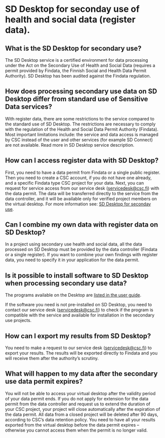# SD Desktop for seconday use of health and social data (register data). 

## What is the SD Desktop for secondary use?

The SD Desktop service is a certified environment for data processing under the Act on the Secondary Use of Health and Social Data (requires a permit provided by Findata, the Finnish Social and Health Data Permit Authority). SD Desktop has been audited against the Findata regulation.

## How does processing secondary use data on SD Desktop differ from standard use of Sensitive Data services?

With register data, there are some restrictions to the service compared to the standard use of SD Desktop. The restrictions are necessary to comply with the  regulation of the Health and Social Data Permit Authority (Findata). Most important limitations include: the service and data access is managed by CSC instead of the user and other services (for example SD Connect) are not available. Read more in SD Desktop service description.

## How can I access register data with SD Desktop?

First, you need to have a data permit from Findata or a single public register. Then you need to create a CSC account, if you do not have one already, and a specific Findata type CSC project for your data. Next, you can request for service access from our service desk (servicedesk@csc.fi) with the data permit. The data will be transferred directly to the service from the data controller, and it will be available only for verified project members on the virtual desktop. For more information see: [SD Desktop for seconday use](../../data/sensitive-data/secondarydata-access.md).

## Can I combine my own data with register data on SD Desktop?

In a project using secondary use health and social data, all the data processed on SD Desktop must be provided by the data controller (Findata or a single register). If you want to combine your own findings with register data, you need to specify it in your application for the data permit. 

## Is it possible to install software to SD Desktop when processing secondary use data?

The programs available on the Desktop are [listed in the user guide](../../data/sensitive-data/sd-desktop-secondary-working/#default-software-available-in-sd-desktop.md).

If the software you need is not pre-installed on SD Desktop, you need to contact our service desk (servicedesk@csc.fi) to check if the program is compatible with the service and available for installation in the secondary use projects.

## How can I export my results from SD Desktop?

You need to make a request to our service desk (servicedesk@csc.fi) to export your results. The results will be exported directly to Findata and you will receive them after the authority’s scrutiny.

## What will happen to my data after the secondary use data permit expires?

You will not be able to access your virtual desktop after the validity period of your data permit ends. If you do not apply for extension for the data permit from the data controller and request us to extend the duration of your CSC project, your project will close automatically after the expiration of the data permit. All data from a closed project will be deleted after 90 days, according to CSC’s data retention policy. You need to have all your results exported from the virtual desktop before the data permit expires – otherwise you cannot access them when the permit is no longer valid.
